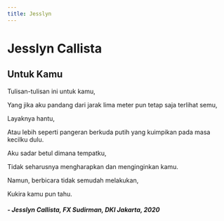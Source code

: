 ```yaml
---
title: Jesslyn
---
```


# Jesslyn Callista

## Untuk Kamu

Tulisan-tulisan ini untuk kamu,

Yang jika aku pandang dari jarak lima meter pun tetap saja terlihat semu,

Layaknya hantu,

Atau lebih seperti pangeran berkuda putih yang kuimpikan pada masa kecilku dulu.

Aku sadar betul dimana tempatku,

Tidak seharusnya mengharapkan dan menginginkan kamu.

Namun, berbicara tidak semudah melakukan,

Kukira kamu pun tahu.

##### _- Jesslyn Callista, FX Sudirman, DKI Jakarta, 2020_
